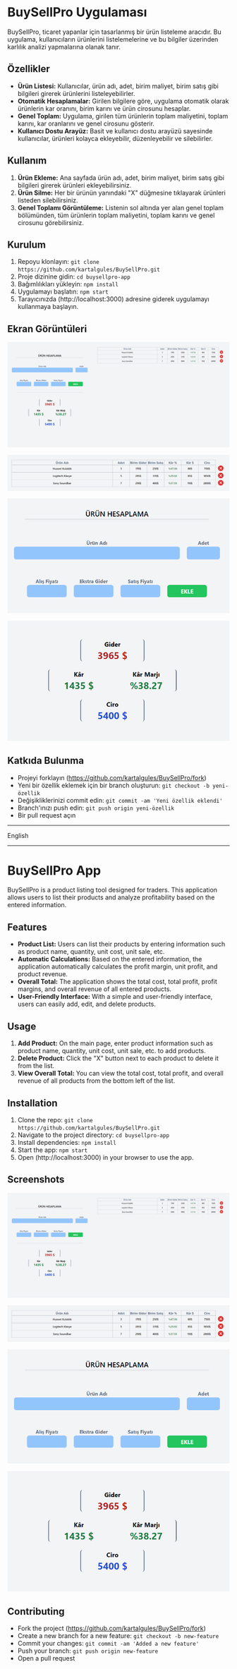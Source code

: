 # BuySellPro Uygulaması

BuySellPro, ticaret yapanlar için tasarlanmış bir ürün listeleme aracıdır. Bu uygulama, kullanıcıların ürünlerini listelemelerine ve bu bilgiler üzerinden karlılık analizi yapmalarına olanak tanır.

## Özellikler

- **Ürün Listesi:** Kullanıcılar, ürün adı, adet, birim maliyet, birim satış gibi bilgileri girerek ürünlerini listeleyebilirler.
- **Otomatik Hesaplamalar:** Girilen bilgilere göre, uygulama otomatik olarak ürünlerin kar oranını, birim karını ve ürün cirosunu hesaplar.
- **Genel Toplam:** Uygulama, girilen tüm ürünlerin toplam maliyetini, toplam karını, kar oranlarını ve genel cirosunu gösterir.
- **Kullanıcı Dostu Arayüz:** Basit ve kullanıcı dostu arayüzü sayesinde kullanıcılar, ürünleri kolayca ekleyebilir, düzenleyebilir ve silebilirler.

## Kullanım

1. **Ürün Ekleme:** Ana sayfada ürün adı, adet, birim maliyet, birim satış gibi bilgileri girerek ürünleri ekleyebilirsiniz.
2. **Ürün Silme:** Her bir ürünün yanındaki "X" düğmesine tıklayarak ürünleri listeden silebilirsiniz.
3. **Genel Toplamı Görüntüleme:** Listenin sol altında yer alan genel toplam bölümünden, tüm ürünlerin toplam maliyetini, toplam karını ve genel cirosunu görebilirsiniz.

## Kurulum

1. Repoyu klonlayın: `git clone https://github.com/kartalgules/BuySellPro.git`
2. Proje dizinine gidin: `cd buysellpro-app`
3. Bağımlılıkları yükleyin: `npm install`
4. Uygulamayı başlatın: `npm start`
5. Tarayıcınızda (http://localhost:3000) adresine giderek uygulamayı kullanmaya başlayın.

## Ekran Görüntüleri

![Ana Ekran](https://github.com/kartalgules/BuySellPro/blob/main/assets/Ana%20Ekran.png)

![Ürün Listesi](https://github.com/kartalgules/BuySellPro/blob/main/assets/Liste.png)

![Ürün Ekleme Formu](https://github.com/kartalgules/BuySellPro/blob/main/assets/%C3%9Cr%C3%BCn%20Ekleme%20Formu.png)

![Genel Toplam](https://github.com/kartalgules/BuySellPro/blob/main/assets/Genel%20Toplam.png)

## Katkıda Bulunma

- Projeyi forklayın (https://github.com/kartalgules/BuySellPro/fork)
- Yeni bir özellik eklemek için bir branch oluşturun: `git checkout -b yeni-özellik`
- Değişikliklerinizi commit edin: `git commit -am 'Yeni özellik eklendi'`
- Branch'ınızı push edin: `git push origin yeni-özellik`
- Bir pull request açın

<hr>
                                      English
<hr>

# BuySellPro App

BuySellPro is a product listing tool designed for traders. This application allows users to list their products and analyze profitability based on the entered information.

## Features

- **Product List:** Users can list their products by entering information such as product name, quantity, unit cost, unit sale, etc.
- **Automatic Calculations:** Based on the entered information, the application automatically calculates the profit margin, unit profit, and product revenue.
- **Overall Total:** The application shows the total cost, total profit, profit margins, and overall revenue of all entered products.
- **User-Friendly Interface:** With a simple and user-friendly interface, users can easily add, edit, and delete products.

## Usage

1. **Add Product:** On the main page, enter product information such as product name, quantity, unit cost, unit sale, etc. to add products.
2. **Delete Product:** Click the "X" button next to each product to delete it from the list.
3. **View Overall Total:** You can view the total cost, total profit, and overall revenue of all products from the bottom left of the list.

## Installation

1. Clone the repo: `git clone https://github.com/kartalgules/BuySellPro.git`
2. Navigate to the project directory: `cd buysellpro-app`
3. Install dependencies: `npm install`
4. Start the app: `npm start`
5. Open (http://localhost:3000) in your browser to use the app.

## Screenshots

![Home Screen](https://github.com/kartalgules/BuySellPro/blob/main/assets/Ana%20Ekran.png)

![Product List](https://github.com/kartalgules/BuySellPro/blob/main/assets/Liste.png)

![Add Product Form](https://github.com/kartalgules/BuySellPro/blob/main/assets/%C3%9Cr%C3%BCn%20Ekleme%20Formu.png)

![Overall Total](https://github.com/kartalgules/BuySellPro/blob/main/assets/Genel%20Toplam.png)

## Contributing

- Fork the project (https://github.com/kartalgules/BuySellPro/fork)
- Create a new branch for a new feature: `git checkout -b new-feature`
- Commit your changes: `git commit -am 'Added a new feature'`
- Push your branch: `git push origin new-feature`
- Open a pull request

